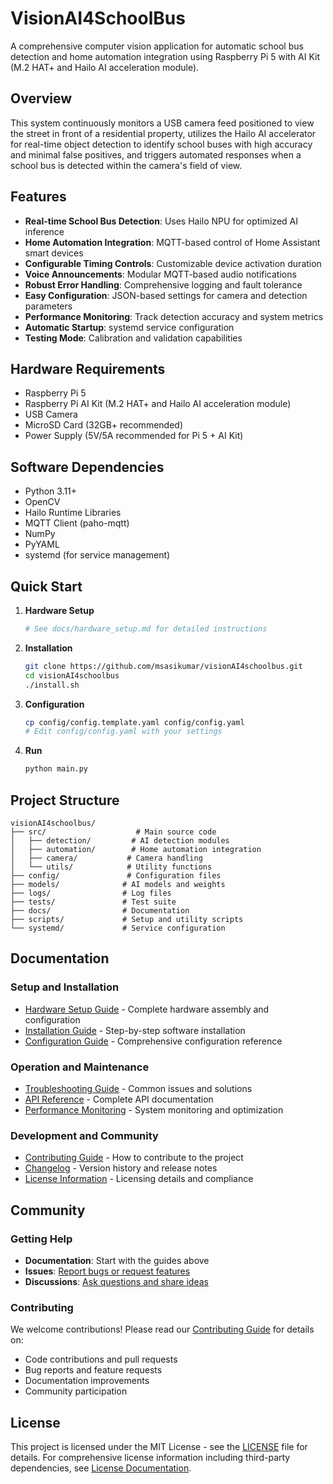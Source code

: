 # VisionAI4SchoolBus

A comprehensive computer vision application for automatic school bus detection and home automation integration using Raspberry Pi 5 with AI Kit (M.2 HAT+ and Hailo AI acceleration module).

## Overview

This system continuously monitors a USB camera feed positioned to view the street in front of a residential property, utilizes the Hailo AI accelerator for real-time object detection to identify school buses with high accuracy and minimal false positives, and triggers automated responses when a school bus is detected within the camera's field of view.

## Features

- **Real-time School Bus Detection**: Uses Hailo NPU for optimized AI inference
- **Home Automation Integration**: MQTT-based control of Home Assistant smart devices
- **Configurable Timing Controls**: Customizable device activation duration
- **Voice Announcements**: Modular MQTT-based audio notifications
- **Robust Error Handling**: Comprehensive logging and fault tolerance
- **Easy Configuration**: JSON-based settings for camera and detection parameters
- **Performance Monitoring**: Track detection accuracy and system metrics
- **Automatic Startup**: systemd service configuration
- **Testing Mode**: Calibration and validation capabilities

## Hardware Requirements

- Raspberry Pi 5
- Raspberry Pi AI Kit (M.2 HAT+ and Hailo AI acceleration module)
- USB Camera
- MicroSD Card (32GB+ recommended)
- Power Supply (5V/5A recommended for Pi 5 + AI Kit)

## Software Dependencies

- Python 3.11+
- OpenCV
- Hailo Runtime Libraries
- MQTT Client (paho-mqtt)
- NumPy
- PyYAML
- systemd (for service management)

## Quick Start

1. **Hardware Setup**
   ```bash
   # See docs/hardware_setup.md for detailed instructions
   ```

2. **Installation**
   ```bash
   git clone https://github.com/msasikumar/visionAI4schoolbus.git
   cd visionAI4schoolbus
   ./install.sh
   ```

3. **Configuration**
   ```bash
   cp config/config.template.yaml config/config.yaml
   # Edit config/config.yaml with your settings
   ```

4. **Run**
   ```bash
   python main.py
   ```

## Project Structure

```
visionAI4schoolbus/
├── src/                    # Main source code
│   ├── detection/         # AI detection modules
│   ├── automation/        # Home automation integration
│   ├── camera/           # Camera handling
│   └── utils/            # Utility functions
├── config/               # Configuration files
├── models/              # AI models and weights
├── logs/                # Log files
├── tests/               # Test suite
├── docs/                # Documentation
├── scripts/             # Setup and utility scripts
└── systemd/             # Service configuration
```

## Documentation

### Setup and Installation
- [Hardware Setup Guide](docs/hardware-setup.md) - Complete hardware assembly and configuration
- [Installation Guide](docs/installation-guide.md) - Step-by-step software installation
- [Configuration Guide](docs/configuration.md) - Comprehensive configuration reference

### Operation and Maintenance
- [Troubleshooting Guide](docs/troubleshooting.md) - Common issues and solutions
- [API Reference](docs/api-reference.md) - Complete API documentation
- [Performance Monitoring](docs/configuration.md#performance-monitoring) - System monitoring and optimization

### Development and Community
- [Contributing Guide](docs/contributing.md) - How to contribute to the project
- [Changelog](docs/changelog.md) - Version history and release notes
- [License Information](docs/license.md) - Licensing details and compliance

## Community

### Getting Help
- **Documentation**: Start with the guides above
- **Issues**: [Report bugs or request features](https://github.com/msasikumar/visionAI4schoolbus/issues)
- **Discussions**: [Ask questions and share ideas](https://github.com/msasikumar/visionAI4schoolbus/discussions)

### Contributing
We welcome contributions! Please read our [Contributing Guide](docs/contributing.md) for details on:
- Code contributions and pull requests
- Bug reports and feature requests
- Documentation improvements
- Community participation

## License

This project is licensed under the MIT License - see the [LICENSE](LICENSE) file for details.
For comprehensive license information including third-party dependencies, see [License Documentation](docs/license.md).
